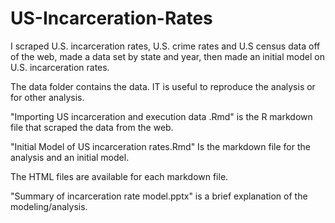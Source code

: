 # US-Incarceration-Rates
I scraped U.S. incarceration rates, U.S. crime rates and U.S census data off of the web, made a data set by state and year, then made an initial model on U.S. incarceration rates.

The data folder contains the data.  IT is useful to reproduce the analysis or for other analysis.

"Importing US incarceration and execution data .Rmd" is the R markdown file  that scraped the data from the web.

"Initial Model of US incarceration rates.Rmd" Is the markdown file for the analysis and an initial model.

The HTML files are available for each markdown file.


"Summary of incarceration rate model.pptx" is a brief explanation of the modeling/analysis.

